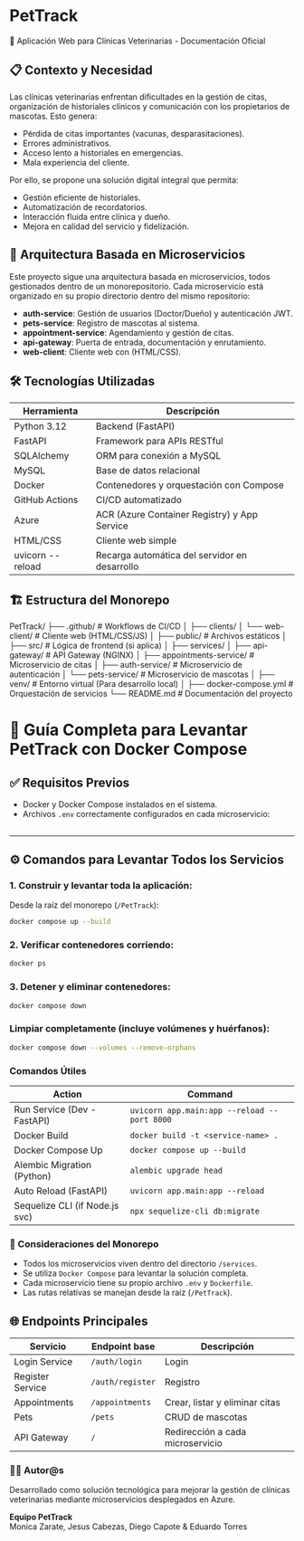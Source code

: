 ﻿# PetTrack
🐾 Aplicación Web para Clínicas Veterinarias - Documentación Oficial

## 📋 Contexto y Necesidad

Las clínicas veterinarias enfrentan dificultades en la gestión de citas, organización de historiales clínicos y comunicación con los propietarios de mascotas. Esto genera:

- Pérdida de citas importantes (vacunas, desparasitaciones).
- Errores administrativos.
- Acceso lento a historiales en emergencias.
- Mala experiencia del cliente.

Por ello, se propone una solución digital integral que permita:

- Gestión eficiente de historiales.
- Automatización de recordatorios.
- Interacción fluida entre clínica y dueño.
- Mejora en calidad del servicio y fidelización.

## 🚧 Arquitectura Basada en Microservicios

Este proyecto sigue una arquitectura basada en microservicios, todos gestionados dentro de un monorepositorio. Cada microservicio está organizado en su propio directorio dentro del mismo repositorio:

- **auth-service**: Gestión de usuarios (Doctor/Dueño) y autenticación JWT.
- **pets-service**: Registro de mascotas al sistema.
- **appointment-service**: Agendamiento y gestión de citas.
- **api-gateway**: Puerta de entrada, documentación y enrutamiento.
- **web-client**: Cliente web con (HTML/CSS).

## 🛠️ Tecnologías Utilizadas

| Herramienta       | Descripción                          |
|------------------|--------------------------------------|
| Python 3.12      | Backend (FastAPI)                     |
| FastAPI          | Framework para APIs RESTful          |
| SQLAlchemy       | ORM para conexión a MySQL             |
| MySQL            | Base de datos relacional              |
| Docker           | Contenedores y orquestación con Compose |
| GitHub Actions   | CI/CD automatizado                    |
| Azure            | ACR (Azure Container Registry) y App Service |
| HTML/CSS         | Cliente web simple                    |
| uvicorn --reload | Recarga automática del servidor en desarrollo   |

## 🏗️ Estructura del Monorepo

PetTrack/
├── .github/                      # Workflows de CI/CD
│
├── clients/
│   └── web-client/              # Cliente web (HTML/CSS/JS)
│       ├── public/             # Archivos estáticos
│       ├── src/                # Lógica de frontend (si aplica)
│
├── services/
│   ├── api-gateway/            # API Gateway (NGINX)
│   ├── appointments-service/   # Microservicio de citas
│   ├── auth-service/           # Microservicio de autenticación
│   └── pets-service/           # Microservicio de mascotas
│
├── venv/                       # Entorno virtual (Para desarrollo local)
│
├── docker-compose.yml          # Orquestación de servicios
└── README.md                   # Documentación del proyecto

# 🚀 Guía Completa para Levantar PetTrack con Docker Compose

## ✅ Requisitos Previos

- Docker y Docker Compose instalados en el sistema.
- Archivos `.env` correctamente configurados en cada microservicio:

## 
---

## ⚙️ Comandos para Levantar Todos los Servicios

### 1. Construir y levantar toda la aplicación:

Desde la raíz del monorepo (`/PetTrack`):

```bash
docker compose up --build
```

### 2. Verificar contenedores corriendo:
```bash
docker ps
```

### 3. Detener y eliminar contenedores:
```bash
docker compose down
```

### Limpiar completamente (incluye volúmenes y huérfanos):
```bash
docker compose down --volumes --remove-orphans
```

### Comandos Útiles
| Action                            | Command                                                 |
|----------------------------------|---------------------------------------------------------|
| Run Service (Dev - FastAPI)      | `uvicorn app.main:app --reload --port 8000`            |
| Docker Build                     | `docker build -t <service-name> .`                     |
| Docker Compose Up                | `docker compose up --build`                            |
| Alembic Migration (Python)       | `alembic upgrade head`                                 |
| Auto Reload (FastAPI)            | `uvicorn app.main:app --reload`                        |
| Sequelize CLI (if Node.js svc)   | `npx sequelize-cli db:migrate`                         |

### 🧩 Consideraciones del Monorepo

- Todos los microservicios viven dentro del directorio `/services`.
- Se utiliza `Docker Compose` para levantar la solución completa.
- Cada microservicio tiene su propio archivo `.env` y `Dockerfile`.
- Las rutas relativas se manejan desde la raíz (`/PetTrack`).

## 🌐 Endpoints Principales

| Servicio          | Endpoint base            | Descripción                         |
|-------------------|--------------------------|-------------------------------------|
| Login Service     | `/auth/login`            | Login                               |
| Register Service  | `/auth/register`         | Registro                            |
| Appointments      | `/appointments`          | Crear, listar y eliminar citas      |
| Pets              | `/pets`                  | CRUD de mascotas                    |
| API Gateway       | `/`                      | Redirección a cada microservicio    |


### 👩‍💻 Autor@s

Desarrollado como solución tecnológica para mejorar la gestión de clínicas veterinarias mediante microservicios desplegados en Azure.

**Equipo PetTrack**  
Monica Zarate, Jesus Cabezas, Diego Capote & Eduardo Torres



